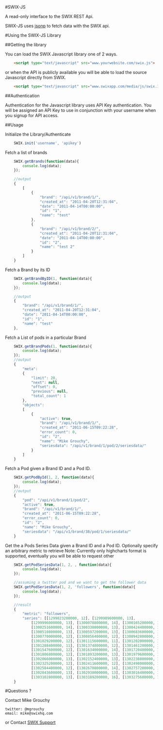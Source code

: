 #SWIX-JS

A read-only interface to the SWIX REST Api.

SWIX-JS uses [jsonp](http://en.wikipedia.org/wiki/JSONP) to fetch data with
the SWIX api.

#Using the SWIX-JS Library

##Getting the library

You can load the SWIX Javascript library one of 2 ways.

```html
	<script type="text/javascript" src="www.yourwebsite.com/swix.js">
```
or when the API is publicly available you will be able to load the source
Javascript directly from SWIX.

```html
	<script type="text/javascript" src="www.swixapp.com/media/js/swix.1.0.js">
```
##Authentication 

Authentication for the Javascript library uses API Key authentication.
You will be assigned an API Key to use in conjunction with your username
when you signup for API access.

##Usage

Initialize the Library/Authenticate

```javascript
	SWIX.init('username', 'apikey')
```

Fetch a list of brands

``` javascript
	SWIX.getBrands(function(data){
		console.log(data);
	});

	//output
	{
		[
			{
				"brand": "/api/v1/brand/1/",
				"created_at": "2011-04-20T12:31:04",
				"date": "2011-04-14T00:00:00",
				"id": "1",
				"name": "test"
			},
			{
				"brand": "/api/v1/brand/2/",
				"created_at": "2011-04-20T12:31:04",
				"date": "2011-04-14T00:00:00",
				"id": "2",
				"name": "test 2"
			}
		]
	}

```

Fetch a Brand by its ID

```javascript
	SWIX.getBrandByID(1, function(data){
		console.log(data);
	});

	//output
	{
		"brand": "/api/v1/brand/1/",
		"created_at": "2011-04-20T12:31:04",
		"date": "2011-04-14T00:00:00",
		"id": "1",
		"name": "test"
	},
```

Fetch a List of pods in a particular Brand

```javascript
	SWIX.getBrandPods(1, function(data){
		console.log(data);
	});
	//output
	{
		"meta":
		{
			"limit": 20,
			"next": null,
			"offset": 0,
			"previous": null,
			"total_count": 1
		},
		"objects":
		[
			{
				"active": true,
				"brand": "/api/v1/brand/1/",
				"created_at": "2011-06-15T09:22:28",
				"error_count": 0,
				"id": "2",
				"name": "Mike Grouchy",
				"seriesdata": "/api/v1/brand/1/pod/2/seriesdata/"
			}
		]
	}
```

Fetch a Pod given a Brand ID and a Pod ID.

```javascript
	SWIX.getPodById(1, 2, function(data){
		console.log(data);
	});
	//output
	{
		"pod": "/api/v1/brand/1/pod/2",
		"active": true,
		"brand": "/api/v1/brand/1/",
		"created_at": "2011-06-15T09:22:28",
		"error_count": 0,
		"id": "2",
		"name": "Mike Grouchy",
		"seriesdata": "/api/v1/brand/38/pod/1/seriesdata/"
	}
```

Get the a Pods Series Data given a Brand ID and a Pod ID.
Optionally specify an arbitrary metric to retrieve
Note: Currently only highcharts format is supported, eventually
you will be able to request other

```javascript
	SWIX.getPodSeriesData(1, 2, , function(data){
		console.log(data);
	});

	//assuming a twitter pod and we want to get the follower data
	SWIX.getPodSeriesData(1, 2, 'followers', function(data){
		console.log(data);
	});

	//result
	{
		"metric": "followers",
		"series": [[1299823200000, 12], [1299909600000, 13],
			[1299996000000, 13], [1300078800000, 14], [1300165200000, 13],
			[1300251600000, 14], [1300338000000, 13], [1300424400000, 13],
			[1300510800000, 13], [1300597200000, 13], [1300683600000, 13],
			[1300770000000, 12], [1300856400000, 12], [1300942800000, 12],
			[1301029200000, 12], [1301115600000, 11], [1301202000000, 12],
			[1301288400000, 11], [1301374800000, 12], [1301461200000, 12],
			[1301547600000, 12], [1301634000000, 14], [1301720400000, 12],
			[1301806800000, 12], [1301893200000, 13], [1301979600000, 13],
			[1302066000000, 13], [1302152400000, 13], [1302238800000, 13],
			[1302325200000, 12], [1302411600000, 12], [1302498000000, 12],
			[1302584400000, 12], [1302670800000, 14], [1302757200000, 12],
			[1302843600000, 13], [1302930000000, 13], [1303016400000, 13],
			[1303102800000, 13], [1303189200000, 16], [1303275600000, 14]]
	}

```


#Questions ?

Contact Mike Grouchy

    twitter: @mgrouchy
    email: mike@swixhq.com

or Contact [SWIX Support](http://support.swixhq.com)
